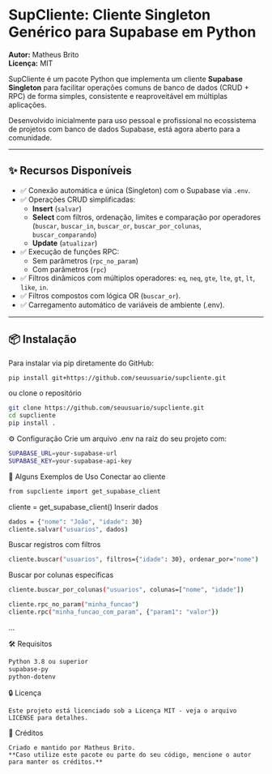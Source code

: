 # SupCliente: Cliente Singleton Genérico para Supabase em Python

**Autor:** Matheus Brito  
**Licença:** MIT

SupCliente é um pacote Python que implementa um cliente **Supabase Singleton** para facilitar operações comuns de banco de dados (CRUD + RPC) de forma simples, consistente e reaproveitável em múltiplas aplicações.

Desenvolvido inicialmente para uso pessoal e profissional no ecossistema de projetos com banco de dados Supabase, está agora aberto para a comunidade.

---

## ✨ Recursos Disponíveis

- ✅ Conexão automática e única (Singleton) com o Supabase via `.env`.
- ✅ Operações CRUD simplificadas:
  - **Insert** (`salvar`)
  - **Select** com filtros, ordenação, limites e comparação por operadores (`buscar`, `buscar_in`, `buscar_or`, `buscar_por_colunas`, `buscar_comparando`)
  - **Update** (`atualizar`)
- ✅ Execução de funções RPC:
  - Sem parâmetros (`rpc_no_param`)
  - Com parâmetros (`rpc`)
- ✅ Filtros dinâmicos com múltiplos operadores: `eq`, `neq`, `gte`, `lte`, `gt`, `lt`, `like`, `in`.
- ✅ Filtros compostos com lógica OR (`buscar_or`).
- ✅ Carregamento automático de variáveis de ambiente (.env).

---

## 📦 Instalação

Para instalar via pip diretamente do GitHub:

```bash
pip install git+https://github.com/seuusuario/supcliente.git

```
ou clone o repositório

```bash
git clone https://github.com/seuusuario/supcliente.git
cd supcliente
pip install .
```

⚙️ Configuração
Crie um arquivo .env na raiz do seu projeto com:

```bash
SUPABASE_URL=your-supabase-url
SUPABASE_KEY=your-supabase-api-key
```


🚀 Alguns Exemplos de Uso
Conectar ao cliente
```bash
from supcliente import get_supabase_client
```
cliente = get_supabase_client()
Inserir dados
```bash
dados = {"nome": "João", "idade": 30}
cliente.salvar("usuarios", dados)
```
Buscar registros com filtros
```bash
cliente.buscar("usuarios", filtros={"idade": 30}, ordenar_por="nome")
```
Buscar por colunas específicas
```bash
cliente.buscar_por_colunas("usuarios", colunas=["nome", "idade"])
```

```bash
cliente.rpc_no_param("minha_funcao")
cliente.rpc("minha_funcao_com_param", {"param1": "valor"})
```


...


🛠️ Requisitos
```bash
Python 3.8 ou superior
supabase-py
python-dotenv
```

🔒 Licença
```
Este projeto está licenciado sob a Licença MIT - veja o arquivo LICENSE para detalhes.
```

🙌 Créditos
```
Criado e mantido por Matheus Brito.
**Caso utilize este pacote ou parte do seu código, mencione o autor para manter os créditos.**
```












